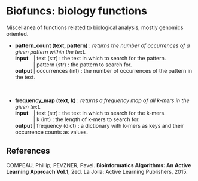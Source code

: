 # Biofuncs: biology functions 

Miscellanea of functions related to biological analysis, mostly genomics oriented.

*  <b>pattern_count (text, pattern)</b> : <i>returns the number of occurrences of a given pattern within the text.</i>  
       <b>input</b>&emsp;|  text (str) : the text in which to search for the pattern.  
   &emsp;&emsp;&emsp;&ensp;|  pattern (str) : the pattern to search for.  
       <b>output</b>&nbsp;|  occurrences (int) : the number of occurrences of the pattern in the text.
<br>

*   <b>frequency_map (text, k)</b> : <i>returns a frequency map of all k-mers in the given text.</i>  
       <b>input</b>&emsp;|  text (str) : the text in which to search for the k-mers.  
   &emsp;&emsp;&emsp;&ensp;|  k (int) : the length of k-mers to search for.  
       <b>output</b>&nbsp;|  frequency (dict) : a dictionary with k-mers as keys and their occurrence counts as values.
   
## References 

COMPEAU, Phillip; PEVZNER, Pavel. <b>Bioinformatics Algorithms: An Active Learning Approach Vol.1</b>, 2ed. La Jolla: Active Learning Publishers, 2015.
